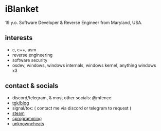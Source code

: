 # iBlanket
19 y.o. Software Developer & Reverse Engineer from Maryland, USA.

## interests
- c, c++, asm
- reverse engineering
- software security
- osdev, windows, windows internals, windows kernel, anything windows x3

## contact & socials
- discord/telegram, & most other socials: @mfence
- [tgk/blog](https://t.me/iblanketx)
- signal/tox: ( contact me via discord or telegram to request )
- [steam](https://steamcommunity.com/id/ebicblanket/)
- [cprogramming](https://cboard.cprogramming.com/member.php?u=93800)
- [unknowncheats](https://www.unknowncheats.me/forum/members/2501604.html)
